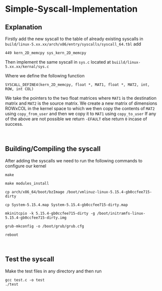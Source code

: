 # Simple-Syscall-Implementation

## Explanation
Firstly add the new syscall to the table of already existing syscalls
in ```build/linux-5.xx.xx/arch/x86/entry/syscalls/syscall_64.tbl``` add

    449 kern_2D_memcpy sys_kern_2D_memcpy

Then implement the same syscall in `sys.c` located at `buiild/linux-5.xx.xx/kernal/sys.c`
    
Where we define the following function 

    SYSCALL_DEFINE4(kern_2D_memcpy, float *, MAT1, float *, MAT2, int, ROW, int COL)

We take the pointers to the two float matrices where `MAT1` is the destination matrix and `MAT2` is the source matrix. 
We create a new matrix of dimensions ROWxCOL in the kernel space to which we then copy the contents of `MAT2` using `copy_from_user` and then we copy it to `MAT1` using `copy_to_user`
If any of the above are not possible we return `-EFAULT` else return `0` incase of success.

<br>

## Building/Compiling the syscall
After adding the syscalls we need to run the following commands to configure our kernel

    make

    make modules_install

    cp arch/x86_64/boot/bzImage /boot/vmlinuz-linux-5.15.4-gb0ccfee715-dirty
    
    cp System-5.15.4.map System-5.15.4-gb0ccfee715-dirty.map

    mkinitcpio -k 5.15.4-gb0ccfee715-dirty -g /boot/initramfs-linux-5.15.4-gb0ccfee715-dirty.img

    grub-mkconfig -o /boot/grub/grub.cfg

    reboot
<br>

## Test the syscall
Make the test files in any directory and then run

    gcc test.c -o test
    ./test
   



